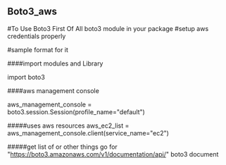 Boto3_aws
-------


#To Use Boto3 First Of All boto3 module in your package
#setup aws credentials properly 

#sample format for it

####import modules and Library

import boto3

####aws management console

aws_management_console = boto3.session.Session(profile_name="default")

#####uses aws resources
aws_ec2_list = aws_management_console.client(service_name="ec2")



#####get list of or other things go for "https://boto3.amazonaws.com/v1/documentation/api/"      boto3 document 
